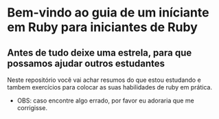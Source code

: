 # Bem-vindo ao guia de um iníciante em Ruby para iniciantes de Ruby
## Antes de tudo deixe uma estrela, para que possamos ajudar outros estudantes

Neste repositório você vai achar resumos do que estou estudando e tambem exercícios para colocar as suas habilidades de ruby em prática.

* OBS: caso encontre algo errado, por favor eu adoraria que me corrigisse. 